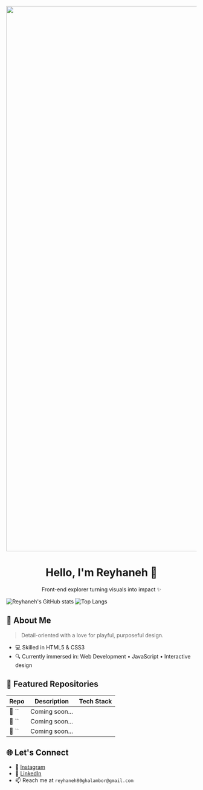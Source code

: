 <p align="center">
  <img width="2560" height="1440" alt="YouTube Banner - Frontend Developer with Anime Style" src="https://github.com/user-attachments/assets/13ef2f2b-acd2-402a-a500-b85415a7c816" />
</p>

<h1 align="center">Hello, I'm Reyhaneh 👋</h1>
<p align="center">Front-end explorer turning visuals into impact ✨</p>

![Reyhaneh's GitHub stats](https://github-readme-stats.vercel.app/api?username=reyhanneh-gh&hide=contribs,prs&show_icons=true&theme=material-palenight&rank_icon=github&hide_border=true)
![Top Langs](https://github-readme-stats.vercel.app/api/top-langs/?username=reyhanneh-gh&layout=compact&theme=material-palenight&hide_border=true)


## 🎨 About Me

> Detail-oriented with a love for playful, purposeful design.

- 💻 Skilled in HTML5 & CSS3
- 🔍 Currently immersed in: Web Development • JavaScript • Interactive design

## 🚀 Featured Repositories

| Repo | Description | Tech Stack |
|------|-------------|------------|
| 📐 `` | Coming soon... |  |
| 🎯 `` | Coming soon... |  |
| 🧩 `` | Coming soon... |  |

## 🌐 Let's Connect

- 📸 [Instagram](https://www.instagram.com/reyhaneh.alt/)
- 💼 [LinkedIn](https://www.linkedin.com/in/reyhaneh-ghalambor-76a889368)
- 📫 Reach me at `reyhaneh80ghalambor@gmail.com`

